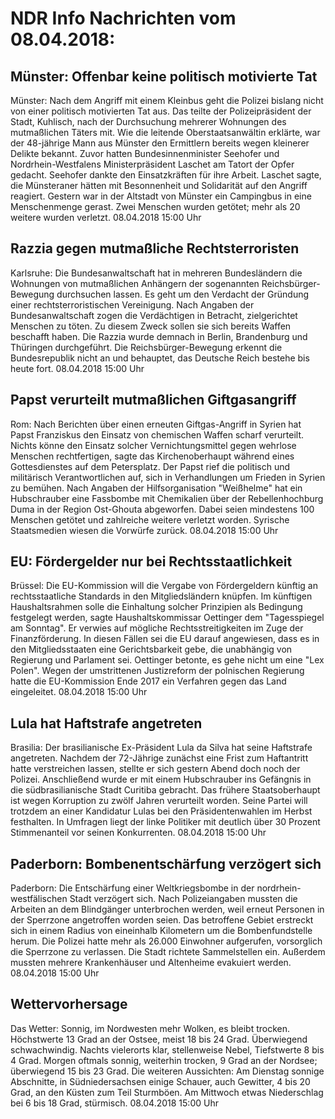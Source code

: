 # NDR Info Nachrichten vom 08.04.2018:


## Münster: Offenbar keine politisch motivierte Tat
Münster: Nach dem Angriff mit einem Kleinbus geht die Polizei bislang nicht von einer politisch motivierten Tat aus. Das teilte der Polizeipräsident der Stadt, Kuhlisch, nach der Durchsuchung mehrerer Wohnungen des mutmaßlichen Täters mit. Wie die leitende Oberstaatsanwältin erklärte, war der 48-jährige Mann aus Münster den Ermittlern bereits wegen kleinerer Delikte bekannt. Zuvor hatten Bundesinnenminister Seehofer und Nordrhein-Westfalens Ministerpräsident Laschet am Tatort der Opfer gedacht. Seehofer dankte den Einsatzkräften für ihre Arbeit. Laschet sagte, die Münsteraner hätten mit Besonnenheit und Solidarität auf den Angriff reagiert. Gestern war in der Altstadt von Münster ein Campingbus in eine Menschenmenge gerast. Zwei Menschen wurden getötet; mehr als 20 weitere wurden verletzt. 08.04.2018 15:00 Uhr 

## Razzia gegen mutmaßliche Rechtsterroristen
Karlsruhe:		Die Bundesanwaltschaft hat in mehreren Bundesländern die Wohnungen von mutmaßlichen Anhängern der sogenannten Reichsbürger-Bewegung durchsuchen lassen. Es geht um den Verdacht der Gründung einer rechtsterroristischen Vereinigung. Nach Angaben der Bundesanwaltschaft zogen die Verdächtigen in Betracht, zielgerichtet Menschen zu töten. Zu diesem Zweck sollen sie sich bereits Waffen beschafft haben. Die Razzia wurde demnach in Berlin, Brandenburg und Thüringen durchgeführt. Die Reichsbürger-Bewegung erkennt die Bundesrepublik nicht an und behauptet, das Deutsche Reich bestehe bis heute fort. 08.04.2018 15:00 Uhr 

## Papst verurteilt mutmaßlichen Giftgasangriff
Rom: 	Nach Berichten über einen erneuten Giftgas-Angriff in Syrien hat Papst Franziskus den Einsatz von chemischen Waffen scharf verurteilt. Nichts könne den Einsatz solcher Vernichtungsmittel gegen wehrlose Menschen rechtfertigen, sagte das Kirchenoberhaupt während eines Gottesdienstes auf dem Petersplatz. Der Papst rief die politisch und militärisch Verantwortlichen auf, sich in Verhandlungen um Frieden in Syrien zu bemühen. Nach Angaben der Hilfsorganisation "Weißhelme" hat ein Hubschrauber eine Fassbombe mit Chemikalien über der Rebellenhochburg Duma in der Region Ost-Ghouta abgeworfen. Dabei seien mindestens 100 Menschen getötet und zahlreiche weitere verletzt worden. Syrische Staatsmedien wiesen die Vorwürfe zurück. 08.04.2018 15:00 Uhr 

## EU: Fördergelder nur bei Rechtsstaatlichkeit
Brüssel: Die EU-Kommission will die Vergabe von Fördergeldern künftig an rechtsstaatliche Standards in den Mitgliedsländern knüpfen. Im künftigen Haushaltsrahmen solle die Einhaltung solcher Prinzipien als Bedingung festgelegt werden, sagte Haushaltskommissar Oettinger dem "Tagesspiegel am Sonntag". Er verwies auf mögliche Rechtsstreitigkeiten im Zuge der Finanzförderung. In diesen Fällen sei die EU darauf angewiesen, dass es in den Mitgliedsstaaten eine Gerichtsbarkeit gebe, die unabhängig von Regierung und Parlament sei. Oettinger betonte, es gehe nicht um eine "Lex Polen". Wegen der umstrittenen Justizreform der polnischen Regierung hatte die EU-Kommission Ende 2017 ein Verfahren gegen das Land eingeleitet. 08.04.2018 15:00 Uhr 

## Lula hat Haftstrafe angetreten
Brasilia: Der brasilianische Ex-Präsident Lula da Silva hat seine Haftstrafe angetreten. Nachdem der 72-Jährige zunächst eine Frist zum Haftantritt hatte verstreichen lassen, stellte er sich gestern Abend doch noch der Polizei. Anschließend wurde er mit einem Hubschrauber ins Gefängnis in die südbrasilianische Stadt Curitiba gebracht. Das frühere Staatsoberhaupt ist wegen Korruption zu zwölf Jahren verurteilt worden. Seine Partei will trotzdem an einer Kandidatur Lulas bei den Präsidentenwahlen im Herbst festhalten. In Umfragen liegt der linke Politiker mit deutlich über 30 Prozent Stimmenanteil vor seinen Konkurrenten. 08.04.2018 15:00 Uhr 

## Paderborn: Bombenentschärfung verzögert sich
Paderborn:	Die Entschärfung einer Weltkriegsbombe in der nordrhein-westfälischen Stadt verzögert sich. Nach Polizeiangaben mussten die Arbeiten an dem Blindgänger unterbrochen werden, weil erneut Personen in der Sperrzone angetroffen worden seien. Das betroffene Gebiet erstreckt sich in einem Radius von eineinhalb Kilometern um die Bombenfundstelle herum. Die Polizei hatte mehr als 26.000 Einwohner aufgerufen, vorsorglich die Sperrzone zu verlassen. Die Stadt richtete Sammelstellen ein. Außerdem mussten mehrere Krankenhäuser und Altenheime evakuiert werden. 08.04.2018 15:00 Uhr 

## Wettervorhersage
Das Wetter:
Sonnig, im Nordwesten mehr Wolken, es bleibt trocken. Höchstwerte 13 Grad an der Ostsee, meist 18 bis 24 Grad. Überwiegend schwachwindig. Nachts vielerorts klar, stellenweise Nebel, Tiefstwerte 8 bis 4 Grad. Morgen oftmals sonnig, weiterhin trocken, 9 Grad an der Nordsee; überwiegend 15 bis 23 Grad. Die weiteren Aussichten: Am Dienstag sonnige Abschnitte, in Südniedersachsen einige Schauer, auch Gewitter, 4 bis 20 Grad, an den Küsten zum Teil Sturmböen. Am Mittwoch etwas Niederschlag bei 6 bis 18 Grad, stürmisch. 08.04.2018 15:00 Uhr 
